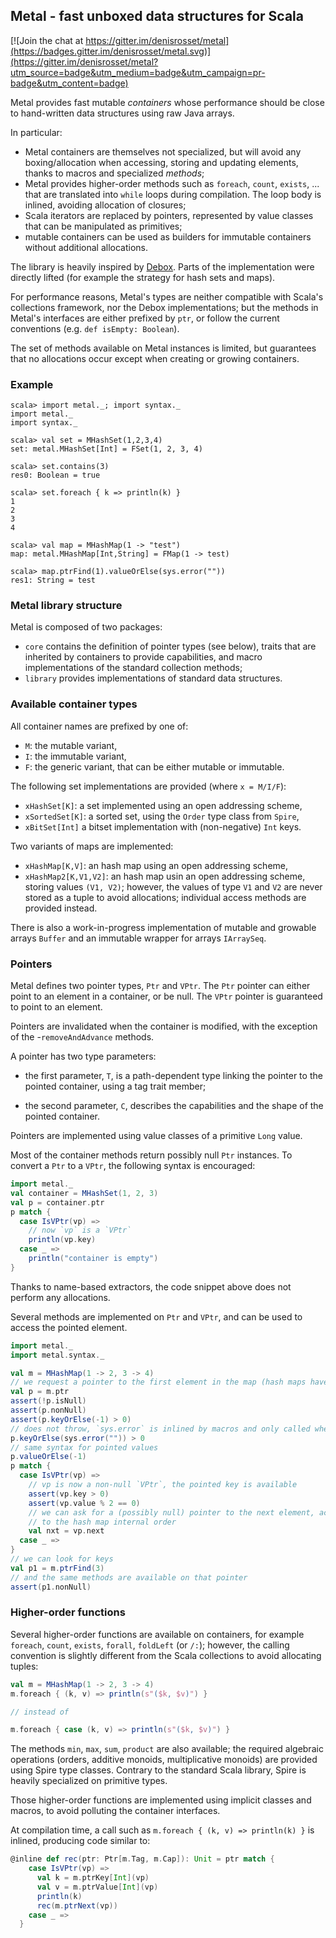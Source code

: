 ## Metal - fast unboxed data structures for Scala

[![Join the chat at https://gitter.im/denisrosset/metal](https://badges.gitter.im/denisrosset/metal.svg)](https://gitter.im/denisrosset/metal?utm_source=badge&utm_medium=badge&utm_campaign=pr-badge&utm_content=badge)

Metal provides fast mutable *containers* whose performance should be close to
hand-written data structures using raw Java arrays.

In particular:

- Metal containers are themselves not specialized, but will avoid any boxing/allocation
  when accessing, storing and updating elements, thanks to macros and specialized
  *methods*;
- Metal provides higher-order methods such as `foreach`, `count`, `exists`, ...
  that are translated into `while` loops during compilation. The loop body
  is inlined, avoiding allocation of closures;
- Scala iterators are replaced by pointers, represented by value classes that can
  be manipulated as primitives;
- mutable containers can be used as builders for immutable containers without
  additional allocations.

The library is heavily inspired by [Debox](http://github.com/non/debox). Parts of the
implementation were directly lifted (for example the strategy for hash sets and maps).

For performance reasons, Metal's types are neither compatible with Scala's
collections framework, nor the Debox implementations; but the methods in
Metal's interfaces are either prefixed by `ptr`, or follow the current
conventions (e.g. `def isEmpty: Boolean`).

The set of methods available on Metal instances is limited, but guarantees
that no allocations occur except when creating or growing containers.

### Example

```
scala> import metal._; import syntax._
import metal._
import syntax._

scala> val set = MHashSet(1,2,3,4)
set: metal.MHashSet[Int] = FSet(1, 2, 3, 4)

scala> set.contains(3)
res0: Boolean = true

scala> set.foreach { k => println(k) }
1
2
3
4

scala> val map = MHashMap(1 -> "test")
map: metal.MHashMap[Int,String] = FMap(1 -> test)

scala> map.ptrFind(1).valueOrElse(sys.error(""))
res1: String = test

```

### Metal library structure

Metal is composed of two packages:

- `core` contains the definition of pointer types (see below), traits that are
  inherited by containers to provide capabilities, and macro implementations of
  the standard collection methods;
- `library` provides implementations of standard data structures.

### Available container types

All container names are prefixed by one of:

- `M`: the mutable variant,
- `I`: the immutable variant,
- `F`: the generic variant, that can be either mutable or immutable.

The following set implementations are provided (where `x = M/I/F`):

- `xHashSet[K]`: a set implemented using an open addressing scheme,
- `xSortedSet[K]`: a sorted set, using the `Order` type class from `Spire`,
- `xBitSet[Int]` a bitset implementation with (non-negative) `Int` keys.

Two variants of maps are implemented:

- `xHashMap[K,V]`: an hash map using an open addressing scheme,
- `xHashMap2[K,V1,V2]`: an hash map usin an open addressing scheme, storing
  values `(V1, V2)`; however, the values of type `V1` and `V2` are never
  stored as a tuple to avoid allocations; individual access methods are
  provided instead.

There is also a work-in-progress implementation of mutable and growable arrays
`Buffer` and an immutable wrapper for arrays `IArraySeq`.

### Pointers

Metal defines two pointer types, `Ptr` and `VPtr`. The `Ptr` pointer can either point
to an element in a container, or be null. The `VPtr` pointer is guaranteed to point
to an element.

Pointers are invalidated when the container is modified, with the exception of the
-`removeAndAdvance` methods.

A pointer has two type parameters:

- the first parameter, `T`, is a path-dependent type linking the pointer to the
  pointed container, using a tag trait member;

- the second parameter, `C`, describes the capabilities and the shape of the
  pointed container.

Pointers are implemented using value classes of a primitive `Long` value.

Most of the container methods return possibly null `Ptr` instances. To convert a `Ptr`
to a `VPtr`, the following syntax is encouraged:

```scala
import metal._
val container = MHashSet(1, 2, 3)
val p = container.ptr
p match {
  case IsVPtr(vp) =>
    // now `vp` is a `VPtr`
    println(vp.key)
  case _ =>
    println("container is empty")
}
```

Thanks to name-based extractors, the code snippet above does not perform any allocations.

Several methods are implemented on `Ptr` and `VPtr`, and can be used to access the pointed
element.

```scala
import metal._
import metal.syntax._

val m = MHashMap(1 -> 2, 3 -> 4)
// we request a pointer to the first element in the map (hash maps have an internal arbitrary order)
val p = m.ptr
assert(!p.isNull)
assert(p.nonNull)
assert(p.keyOrElse(-1) > 0)
// does not throw, `sys.error` is inlined by macros and only called when `p` is null
p.keyOrElse(sys.error("")) > 0
// same syntax for pointed values
p.valueOrElse(-1)
p match {
  case IsVPtr(vp) =>
    // vp is now a non-null `VPtr`, the pointed key is available
    assert(vp.key > 0)
    assert(vp.value % 2 == 0)
    // we can ask for a (possibly null) pointer to the next element, according
    // to the hash map internal order
    val nxt = vp.next
  case _ =>
}
// we can look for keys
val p1 = m.ptrFind(3)
// and the same methods are available on that pointer
assert(p1.nonNull)
```

### Higher-order functions

Several higher-order functions are available on containers, for example `foreach`, `count`,
`exists`, `forall`, `foldLeft` (or `/:`); however, the calling convention is slightly different
from the Scala collections to avoid allocating tuples:

```scala
val m = MHashMap(1 -> 2, 3 -> 4)
m.foreach { (k, v) => println(s"($k, $v)") }

// instead of

m.foreach { case (k, v) => println(s"($k, $v)") }
```

The methods `min`, `max`, `sum`, `product` are also available; the required algebraic
operations (orders, additive monoids, multiplicative monoids) are provided using
Spire type classes. Contrary to the standard Scala library, Spire is heavily
specialized on primitive types.

Those higher-order functions are implemented using implicit classes and macros, to
avoid polluting the container interfaces.

At compilation time, a call such as `m.foreach { (k, v) => println(k) }` is inlined,
producing code similar to:

```scala
@inline def rec(ptr: Ptr[m.Tag, m.Cap]): Unit = ptr match {
    case IsVPtr(vp) =>
      val k = m.ptrKey[Int](vp)
      val v = m.ptrValue[Int](vp)
      println(k)
      rec(m.ptrNext(vp))
    case _ =>
  }
```
